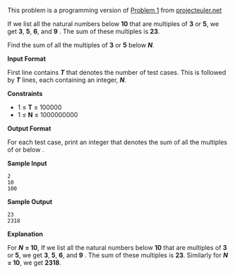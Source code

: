 This problem is a programming version of  [Problem 1](https://projecteuler.net/problem=1)  from  [projecteuler.net](https://projecteuler.net/)

If we list all the natural numbers below **10**  that are multiples of  **3** or  **5**,  we get  **3**, **5**, **6**, and **9** . The sum of these multiples is  **23**.

Find the sum of all the multiples of  **3** or **5**  below  ***N***.

**Input Format**

First line contains ***T*** that denotes the number of test cases. This is followed by  ***T*** lines, each containing an integer,  ***N***.

**Constraints**

 - 1 &le; **T** &le; 100000
 - 1 &le; **N** &le; 1000000000

**Output Format**

For each test case, print an integer that denotes the sum of all the multiples of  or  below  .

**Sample Input**

    2
    10
    100

**Sample Output**

    23
    2318

**Explanation**

For  ***N*** **= 10**, If we list all the natural numbers below **10**  that are multiples of  **3** or  **5**,  we get  **3**, **5**, **6**, and **9** . The sum of these multiples is  **23**.
Similarly for  ***N*** **= 10**, we get **2318**.